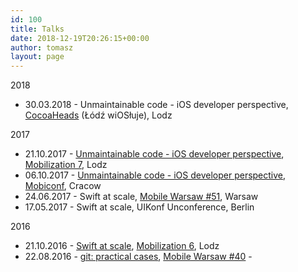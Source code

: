 ```yaml
---
id: 100
title: Talks
date: 2018-12-19T20:26:15+00:00
author: tomasz
layout: page
---
```


2018

* 30.03.2018 - Unmaintainable code - iOS developer perspective, [CocoaHeads](https://www.meetup.com/Lodz-w-iOS-luje/events/248766075/) (Łódź wiOSłuje), Lodz

2017

* 21.10.2017 - [Unmaintainable code - iOS developer perspective](https://www.youtube.com/watch?v=NvnVGgzSxjQ), [Mobilization 7](http://2017.mobilization.pl), Lodz
* 06.10.2017 - [Unmaintainable code - iOS developer perspective](https://www.youtube.com/watch?v=CCFom45VnKQ), [Mobiconf](https://2017.mobiconf.org), Cracow
* 24.06.2017 - Swift at scale, [Mobile Warsaw #51](http://mobile-warsaw.pl/meetup_051.html), Warsaw 
* 17.05.2017 - Swift at scale, UIKonf Unconference, Berlin

2016

* 21.10.2016 - [Swift at scale](https://www.youtube.com/watch?v=SMKb446qNLc), [Mobilization 6](http://2016.mobilization.pl), Lodz
* 22.08.2016 - [git: practical cases](https://www.youtube.com/watch?v=6w9oyevBmMw), [Mobile Warsaw #40](http://mobile-warsaw.pl/meetup_040.html) - 